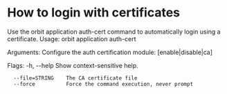 # How to login with certificates 

Use the 
orbit application auth-cert
 command to automatically login using a certificate.
Usage: orbit application auth-cert 

Arguments:
      Configure the auth certification module: [enable|disable|ca]

Flags:
  -h, --help           Show context-sensitive help.

      --file=STRING    The CA certificate file
      --force          Force the command execution, never prompt